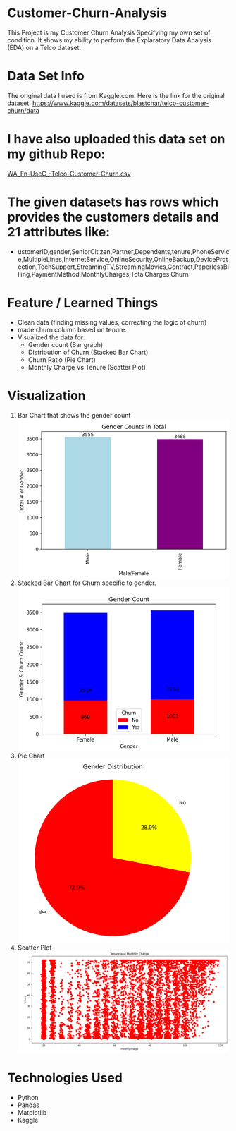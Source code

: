 # Customer-Churn-Analysis
This Project is my Customer Churn Analysis Specifying my own set of condition. It shows my ability to perform the Explaratory Data Analysis (EDA) on a Telco dataset.

# Data Set Info
The original data I used is from Kaggle.com. Here is the link for the original dataset. https://www.kaggle.com/datasets/blastchar/telco-customer-churn/data

  # I have also uploaded this data set on my github Repo:
   [WA_Fn-UseC_-Telco-Customer-Churn.csv](https://github.com/NikeshNepali/Customer-Churn-Analysis/raw/main/WA_Fn-UseC_-Telco-Customer-Churn.csv)

  # The given datasets has rows which provides the customers details and 21 attributes like:
  - ustomerID,gender,SeniorCitizen,Partner,Dependents,tenure,PhoneService,MultipleLines,InternetService,OnlineSecurity,OnlineBackup,DeviceProtection,TechSupport,StreamingTV,StreamingMovies,Contract,PaperlessBilling,PaymentMethod,MonthlyCharges,TotalCharges,Churn

# Feature / Learned Things 
- Clean data (finding missing values, correcting the logic of churn)
- made churn column based on tenure.
- Visualized the data for: 
  - Gender count (Bar graph)
  - Distribution of Churn (Stacked Bar Chart)
  - Churn Ratio (Pie Chart)
  - Monthly Charge Vs Tenure (Scatter Plot)

# Visualization
 1. Bar Chart that shows the gender count
 ![Male and Female Count Image](image.png)
 2. Stacked Bar Chart for Churn specific to gender.
 ![Stacked Bar Chart](image-1.png)
 3. Pie Chart 
 ![Pie Chart](image-2.png)
 4. Scatter Plot
 ![Scatter Plot](image-3.png)

# Technologies Used
 - Python
 - Pandas
 - Matplotlib
 - Kaggle

